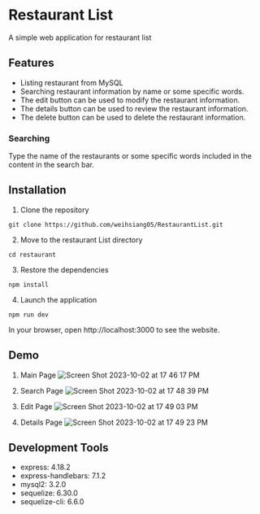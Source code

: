# Restaurant List
A simple web application for restaurant list

## Features
- Listing restaurant from MySQL
- Searching restaurant information by name or some specific words.
- The edit button can be used to modify the restaurant information.
- The details button can be used to review the restaurant information.
- The delete button can be used to delete the restaurant information.

### Searching
Type the name of the restaurants or some specific words included in the content in the search bar.


## Installation
1. Clone the repository
```
git clone https://github.com/weihsiang05/RestaurantList.git
```
2. Move to the restaurant List directory

```
cd restaurant
```
3. Restore the dependencies

```
npm install
```
4. Launch the application

```
npm run dev
```

In your browser, open http://localhost:3000 to see the website.

## Demo
1. Main Page
   ![Screen Shot 2023-10-02 at 17 46 17 PM](https://github.com/weihsiang05/RestaurantList/assets/142484249/470c939c-0fa9-4794-85a2-7e95c6616e75)
2. Search Page
   ![Screen Shot 2023-10-02 at 17 48 39 PM](https://github.com/weihsiang05/RestaurantList/assets/142484249/8a6670f2-0fc9-4cdd-8486-b7c664fb9fd0)

3. Edit Page
   ![Screen Shot 2023-10-02 at 17 49 03 PM](https://github.com/weihsiang05/RestaurantList/assets/142484249/723dbc52-2e89-4605-b3ce-ce92df397b48)

5. Details Page
  ![Screen Shot 2023-10-02 at 17 49 23 PM](https://github.com/weihsiang05/RestaurantList/assets/142484249/cd9ee1fb-0b4b-4816-beb5-05972cfa5f2e)

## Development Tools
- express: 4.18.2
- express-handlebars: 7.1.2
- mysql2: 3.2.0
- sequelize: 6.30.0
- sequelize-cli: 6.6.0
